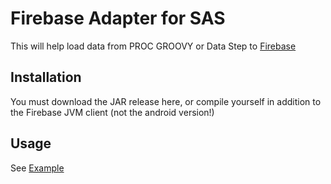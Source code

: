 # Firebase Adapter for SAS

This will help load data from PROC GROOVY or Data Step to [Firebase](https://www.firebase.com/)

## Installation

You must download the JAR release here, or compile yourself in addition to the Firebase JVM client (not the android version!)

## Usage

See [Example](example.sas)
